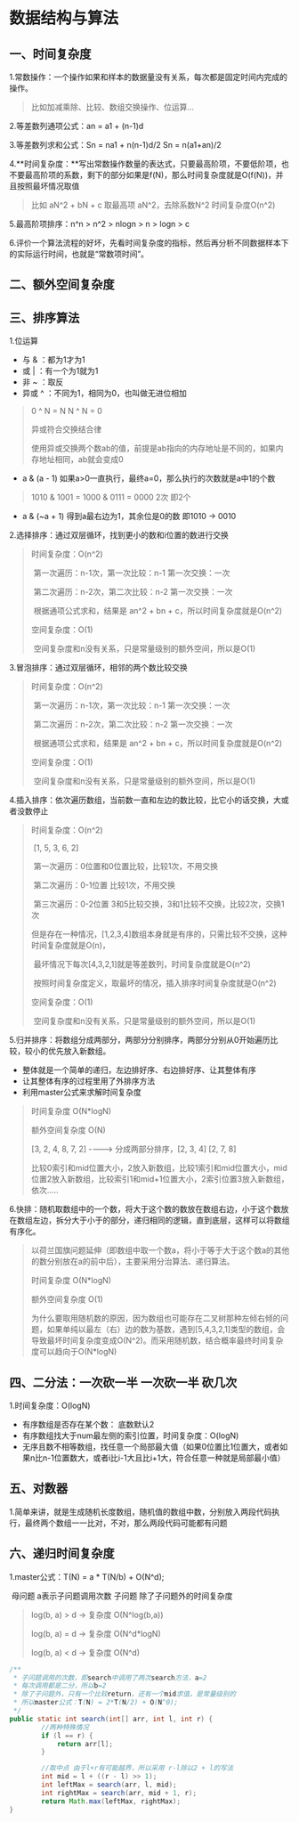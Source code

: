 # 数据结构与算法

## 一、时间复杂度

1.常数操作：一个操作如果和样本的数据量没有关系，每次都是固定时间内完成的操作。

> 比如加减乘除、比较、数组交换操作、位运算...

2.等差数列通项公式：an = a1 + (n-1)d

3.等差数列求和公式：Sn = na1 + n(n-1)d/2         Sn = n(a1+an)/2

4.**时间复杂度：**写出常数操作数量的表达式，只要最高阶项，不要低阶项，也不要最高阶项的系数，剩下的部分如果是f(N)，那么时间复杂度就是O(f(N))，并且按照最坏情况取值

> 比如 aN^2 + bN + c 取最高项 aN^2，去除系数N^2 时间复杂度O(n^2)

5.最高阶项排序：n^n  >  n^2 > nlogn > n > logn > c

6.评价一个算法流程的好坏，先看时间复杂度的指标，然后再分析不同数据样本下的实际运行时间，也就是“常数项时间”。

## 二、额外空间复杂度
## 三、排序算法
1.位运算
- 与 & ：都为1才为1
- 或 | ：有一个为1就为1
- 非 ~ ：取反
- 异或 ^ ：不同为1，相同为0，也叫做无进位相加
> 0 ^ N = N  N ^ N = 0
>
> 异或符合交换结合律 
>
> 使用异或交换两个数ab的值，前提是ab指向的内存地址是不同的，如果内存地址相同，ab就会变成0
- a & (a - 1) 如果a>0一直执行，最终a=0，那么执行的次数就是a中1的个数 

> 1010 & 1001 = 1000 & 0111 = 0000 2次 即2个

- a & (~a + 1) 得到a最右边为1，其余位是0的数 即1010 -> 0010

2.选择排序：通过双层循环，找到更小的数和i位置的数进行交换
> 时间复杂度：O(n^2)
>
> ​		第一次遍历：n-1次，第一次比较：n-1 第一次交换：一次
>
> ​		第二次遍历：n-2次，第二次比较：n-2 第一次交换：一次
>
> ​		根据通项公式求和，结果是 an^2 + bn + c，所以时间复杂度就是O(n^2)
>
> 空间复杂度：O(1)
>
> ​		空间复杂度和n没有关系，只是常量级别的额外空间，所以是O(1)

3.冒泡排序：通过双层循环，相邻的两个数比较交换
> 时间复杂度：O(n^2)
>
> ​		第一次遍历：n-1次，第一次比较：n-1 第一次交换：一次
>
> ​		第二次遍历：n-2次，第二次比较：n-2 第一次交换：一次
>
> ​		根据通项公式求和，结果是 an^2 + bn + c，所以时间复杂度就是O(n^2)
>
> 空间复杂度：O(1)
>
> ​		空间复杂度和n没有关系，只是常量级别的额外空间，所以是O(1)

4.插入排序：依次遍历数组，当前数一直和左边的数比较，比它小的话交换，大或者没数停止
> 时间复杂度：O(n^2) 
>
> ​		[1, 5, 3, 6, 2]
>
> ​		第一次遍历：0位置和0位置比较，比较1次，不用交换
>
> ​		第二次遍历：0-1位置 比较1次，不用交换
>
> ​		第三次遍历：0-2位置  3和5比较交换，3和1比较不交换，比较2次，交换1次
>
> ​		但是存在一种情况，[1,2,3,4]数组本身就是有序的，只需比较不交换，这种时间复杂度就是O(n)，
>
> ​		最坏情况下每次[4,3,2,1]就是等差数列，时间复杂度就是O(n^2)
>
> ​		按照时间复杂度定义，取最坏的情况，插入排序时间复杂度就是O(n^2)
>
> 空间复杂度：O(1)
>
> ​		空间复杂度和n没有关系，只是常量级别的额外空间，所以是O(1)

5.归并排序：将数组分成两部分，两部分分别排序，两部分分别从0开始遍历比较，较小的优先放入新数组。

- 整体就是一个简单的递归，左边排好序、右边排好序、让其整体有序
- 让其整体有序的过程里用了外排序方法
- 利用master公式来求解时间复杂度

> 时间复杂度 O(N*logN)
>
> 额外空间复杂度 O(N)
>
> [3, 2, 4, 8, 7, 2]  ----> 分成两部分排序，[2, 3, 4] [2, 7, 8]
>
> 比较0索引和mid位置大小，2放入新数组，比较1索引和mid位置大小，mid位置2放入新数组，比较索引1和mid+1位置大小，2索引位置3放入新数组，依次.....

6.快排：随机取数组中的一个数，将大于这个数的数放在数组右边，小于这个数放在数组左边，拆分大于小于的部分，递归相同的逻辑，直到底层，这样可以将数组有序化。

> 以荷兰国旗问题延伸（即数组中取一个数a，将小于等于大于这个数a的其他的数分别放在a的前中后），主要采用分治算法、递归算法。
>
> 时间复杂度 O(N*logN)
>
> 额外空间复杂度 O(1)
>
> 为什么要取用随机数的原因，因为数组也可能存在二叉树那种左倾右倾的问题，如果单纯以最左（右）边的数为基数，遇到[5,4,3,2,1]类型的数组，会导致最坏时间复杂度变成O(N^2)。而采用随机数，结合概率最终时间复杂度可以趋向于O(N*logN)



## 四、二分法：一次砍一半 一次砍一半 砍几次 

1.时间复杂度：O(logN)
- 有序数组是否存在某个数： 底数默认2
- 有序数组找大于num最左侧的索引位置，时间复杂度：O(logN)
- 无序且数不相等数组，找任意一个局部最大值（如果0位置比1位置大，或者如果n比n-1位置数大，或者i比i-1大且比i+1大，符合任意一种就是局部最小值）

## 五、对数器
1.简单来讲，就是生成随机长度数组，随机值的数组中数，分别放入两段代码执行，最终两个数组一一比对，不对，那么两段代码可能都有问题

## 六、递归时间复杂度
1.master公式：T(N) =              a                    *     T(N/b)  +  O(N^d); 

​                           母问题   a表示子问题调用次数   子问题     除了子问题外的时间复杂度

> log(b, a) > d -> 复杂度 O(N^log(b,a))
>
> log(b, a) = d -> 复杂度 O(N^d*logN)
>
> log(b, a) < d -> 复杂度 O(N^d)

```java
/**
 * 子问题调用的次数，即search中调用了两次search方法，a=2
 * 每次调用都是二分，所以b=2
 * 除了子问题外，只有一个比较return，还有一个mid求值，是常量级别的
 * 所以master公式：T(N) = 2*T(N/2) + O(N^0); 
 */
public static int search(int[] arr, int l, int r) {
        //两种特殊情况
        if (l == r) {
            return arr[l];
        }

        //取中点 由于l+r有可能越界，所以采用 r-l除以2 + l的写法
        int mid = l + ((r - l) >> 1);
        int leftMax = search(arr, l, mid);
        int rightMax = search(arr, mid + 1, r);
        return Math.max(leftMax, rightMax);
}
```


